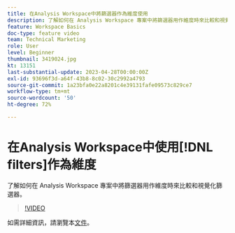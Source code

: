```yaml
---
title: 在Analysis Workspace中將篩選器作為維度使用
description: 了解如何在 Analysis Workspace 專案中將篩選器用作維度時來比較和視覺化篩選器。
feature: Workspace Basics
doc-type: feature video
team: Technical Marketing
role: User
level: Beginner
thumbnail: 3419024.jpg
kt: 13151
last-substantial-update: 2023-04-28T00:00:00Z
exl-id: 93696f3d-a64f-43b8-8c02-30c2992a4793
source-git-commit: 1a23bfa0e22a8201c4e39131fafe09573c829ce7
workflow-type: tm+mt
source-wordcount: '50'
ht-degree: 72%

---
```


# 在Analysis Workspace中使用[!DNL filters]作為維度

了解如何在 Analysis Workspace 專案中將篩選器用作維度時來比較和視覺化篩選器。

>[!VIDEO](https://video.tv.adobe.com/v/3419024/?learn=on&quality=12)

如需詳細資訊，請瀏覽本[文件](https://experienceleague.adobe.com/docs/analytics-platform/using/cja-components/cja-filters/create-filters.html)。
